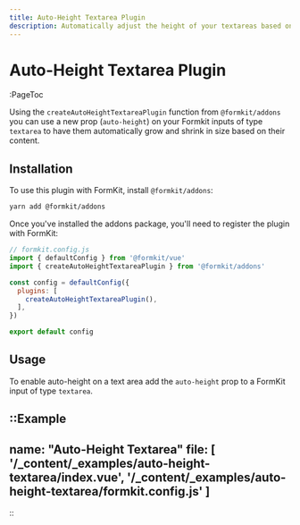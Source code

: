 ```yaml
---
title: Auto-Height Textarea Plugin
description: Automatically adjust the height of your textareas based on their content.
---
```


# Auto-Height Textarea Plugin

:PageToc

Using the `createAutoHeightTextareaPlugin` function from `@formkit/addons` you can use a new prop (`auto-height`) on your Formkit inputs of type `textarea` to have them automatically grow and shrink in size based on their content.

## Installation

To use this plugin with FormKit, install `@formkit/addons`:

```bash
yarn add @formkit/addons
```

Once you've installed the addons package, you'll need to register the plugin with FormKit:

```js
// formkit.config.js
import { defaultConfig } from '@formkit/vue'
import { createAutoHeightTextareaPlugin } from '@formkit/addons'

const config = defaultConfig({
  plugins: [
    createAutoHeightTextareaPlugin(),
  ],
})

export default config
```

## Usage

To enable auto-height on a text area add the `auto-height` prop to a FormKit input of type `textarea`.

::Example
---
name: "Auto-Height Textarea"
file: [
'/\_content/_examples/auto-height-textarea/index.vue',
'/\_content/_examples/auto-height-textarea/formkit.config.js'
]
---
::
